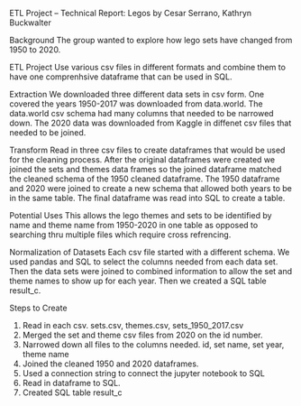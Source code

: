 ETL Project – Technical Report: Legos
by Cesar Serrano, Kathryn Buckwalter

Background
The group wanted to explore how lego sets have changed from 1950 to 2020. 

ETL Project
Use various csv files in different formats and combine them to have one comprenhsive dataframe that can be used in SQL.


Extraction
We downloaded three different data sets in csv form. One covered the years 1950-2017 was downloaded from data.world. The data.world csv schema had many columns that needed to be narrowed down.  The 2020 data was downloaded from Kaggle in diffenet csv files that needed to be joined.

Transform
Read in three csv files to create dataframes that would be used for the cleaning process.  After the original dataframes were created we joined the sets and themes data frames so the joined dataframe matched the cleaned schema of the 1950 cleaned dataframe.   The 1950 dataframe and 2020 were joined to create a new schema that allowed both years to be in the same table. The final dataframe was read into SQL to create a table.


Potential Uses
This allows the lego themes and sets to be identified by name and theme name from 1950-2020 in one table as opposed to searching thru multiple files which require cross refrencing.


Normalization of Datasets
Each csv file started with a different schema.  We used pandas and SQL to select the columns needed from each data set.  Then the data sets were joined to combined information to allow the set and theme names to show up for each year.  Then we created a SQL table result_c.


Steps to Create
 1. Read in each csv.
        sets.csv, themes.csv, sets_1950_2017.csv
 2. Merged the set and theme csv files from 2020 on the id number.
 3. Narrowed down all files to the columns needed.
        id, set name, set year, theme name
 4. Joined the cleaned 1950 and 2020 dataframes.
 5. Used a connection string to connect the jupyter notebook to SQL
 6. Read in dataframe to SQL.
 7. Created SQL table result_c
